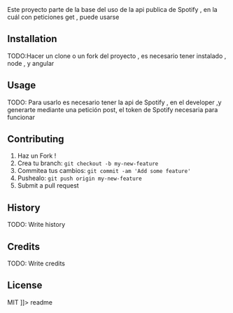 
<snippet>
  <content><![CDATA[
# ${1:SpotifyApp}

 Este proyecto parte de la base del uso de la api publica de Spotify , en la cuál con peticiones get , puede usarse 

## Installation
TODO:Hacer un clone o un fork del proyecto , es necesario tener instalado , node , y angular
## Usage
TODO: Para usarlo es necesario tener la api de Spotify , en el developer ,y generarte mediante una petición post, el token de Spotify necesaria para funcionar
## Contributing
1. Haz un Fork !
2. Crea tu branch: `git checkout -b my-new-feature`
3. Commitea tus cambios: `git commit -am 'Add some feature'`
4. Pushealo: `git push origin my-new-feature`
5. Submit a pull request 
## History
TODO: Write history
## Credits
TODO: Write credits
## License
MIT
]]></content>
  <tabTrigger>readme</tabTrigger>
</snippet>